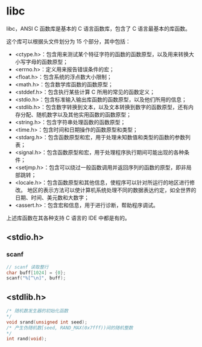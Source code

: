 # libc
libc，ANSI C 函数库是基本的 C 语言函数库，包含了 C 语言最基本的库函数。

这个库可以根据头文件划分为 15 个部分，其中包括： 
+ <ctype.h>：包含用来测试某个特征字符的函数的函数原型，以及用来转换大小写字母的函数原型；
+ <errno.h>：定义用来报告错误条件的宏；
+ <float.h>：包含系统的浮点数大小限制；
+ <math.h>：包含数学库函数的函数原型；
+ <stddef.h>：包含执行某些计算 C 所用的常见的函数定义；
+ <stdio.h>：包含标准输入输出库函数的函数原型，以及他们所用的信息；
+ <stdlib.h>：包含数字转换到文本，以及文本转换到数字的函数原型，还有内存分配、随机数字以及其他实用函数的函数原型；
+ <string.h>：包含字符串处理函数的函数原型；
+ <time.h>：包含时间和日期操作的函数原型和类型；
+ <stdarg.h>：包含函数原型和宏，用于处理未知数值和类型的函数的参数列表；
+ <signal.h>：包含函数原型和宏，用于处理程序执行期间可能出现的各种条件；
+ <setjmp.h>：包含可以绕过一般函数调用并返回序列的函数的原型，即非局部跳转；
+ <locale.h>：包含函数原型和其他信息，使程序可以针对所运行的地区进行修改。
地区的表示方法可以使计算机系统处理不同的数据表达约定，如全世界的日期、时间、美元数和大数字；
+ <assert.h>：包含宏和信息，用于进行诊断，帮助程序调试。

上述库函数在其各种支持 C 语言的 IDE 中都是有的。 

## <stdio.h>
### scanf
```c
// scanf 读取整行
char buff[1024] = {0};
scanf("%[^\n]", buff);
```

## <stdlib.h>
```C
/* 随机数发生器的初始化函数
*/
void srand(unsigned int seed);
/* 产生伪随机数[seed, RAND_MAX(0x7fff))间的随机整数
*/
int rand(void);
```